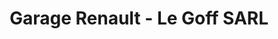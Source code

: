 ---
title: "Garage Renault - Le Goff SARL"
url: /plomelin/garage-renault-le-goff-sarl/
shop: réparation de voitures
---
